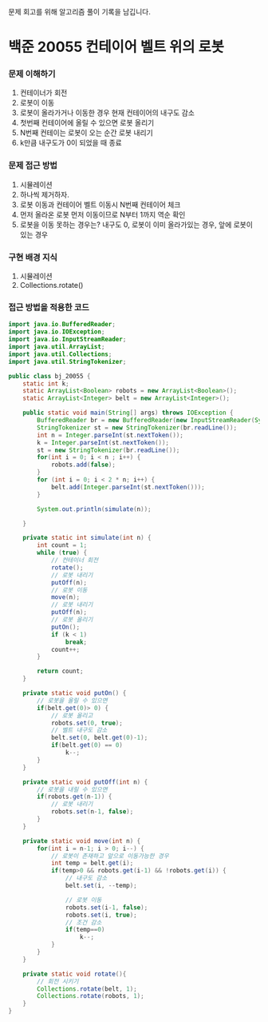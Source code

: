 문제 회고를 위해 알고리즘 풀이 기록을 남깁니다.

# 백준 20055 컨테이어 벨트 위의 로봇


### 문제 이해하기
1. 컨테이너가 회전
2. 로봇이 이동
3. 로봇이 올라가거나 이동한 경우 현재 컨테이어의 내구도 감소
4. 첫번째 컨테이어에 올릴 수 있으면 로봇 올리기
5. N번째 컨테이는 로봇이 오는 순간 로봇 내리기
6. k만큼 내구도가 0이 되었을 때 종료

### 문제 접근 방법
1. 시뮬레이션
2. 하나씩 제거하자.
3. 로봇 이동과 컨테이어 벨트 이동시 N번째 컨테이어 체크
4. 먼저 올라온 로봇 먼저 이동이므로 N부터 1까지 역순 확인
5. 로봇을 이동 못하는 경우는? 내구도 0, 로봇이 이미 올라가있는 경우, 앞에 로봇이 있는 경우

### 구현 배경 지식
1. 시뮬레이션
2. Collections.rotate()

### 접근 방법을 적용한 코드
```java
import java.io.BufferedReader;
import java.io.IOException;
import java.io.InputStreamReader;
import java.util.ArrayList;
import java.util.Collections;
import java.util.StringTokenizer;

public class bj_20055 {
    static int k;
    static ArrayList<Boolean> robots = new ArrayList<Boolean>();
    static ArrayList<Integer> belt = new ArrayList<Integer>();

    public static void main(String[] args) throws IOException {
        BufferedReader br = new BufferedReader(new InputStreamReader(System.in));
        StringTokenizer st = new StringTokenizer(br.readLine());
        int n = Integer.parseInt(st.nextToken());
        k = Integer.parseInt(st.nextToken());
        st = new StringTokenizer(br.readLine());
        for(int i = 0; i < n ; i++) {
            robots.add(false);
        }
        for (int i = 0; i < 2 * n; i++) {
            belt.add(Integer.parseInt(st.nextToken()));
        }

        System.out.println(simulate(n));

    }

    private static int simulate(int n) {
        int count = 1;
        while (true) {
            // 컨테이너 회전
            rotate();
            // 로봇 내리기
            putOff(n);
            // 로봇 이동
            move(n);
            // 로봇 내리기
            putOff(n);
            // 로봇 올리기
            putOn();
            if (k < 1)
                break;
            count++;
        }

        return count;
    }

    private static void putOn() {
        // 로봇을 올릴 수 있으면
        if(belt.get(0)> 0) {
            // 로봇 올리고
            robots.set(0, true);
            // 벨트 내구도 감소
            belt.set(0, belt.get(0)-1);
            if(belt.get(0) == 0)
                k--;
        }
    }

    private static void putOff(int n) {
        // 로봇을 내릴 수 있으면
        if(robots.get(n-1)) {
            // 로봇 내리기
            robots.set(n-1, false);
        }
    }

    private static void move(int n) {
        for(int i = n-1; i > 0; i--) {
            // 로봇이 존재하고 앞으로 이동가능한 경우
            int temp = belt.get(i);
            if(temp>0 && robots.get(i-1) && !robots.get(i)) {
                // 내구도 감소
                belt.set(i, --temp);

                // 로봇 이동
                robots.set(i-1, false);
                robots.set(i, true);
                // 조건 감소
                if(temp==0)
                    k--;
            }
        }
    }

    private static void rotate(){
        // 회전 시키기
        Collections.rotate(belt, 1);
        Collections.rotate(robots, 1);
    }
}
```